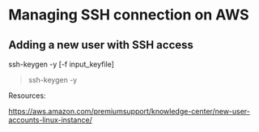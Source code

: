 # Managing SSH connection on AWS

## Adding a new user with SSH access

ssh-keygen -y [-f input_keyfile]
> ssh-keygen -y

Resources:

https://aws.amazon.com/premiumsupport/knowledge-center/new-user-accounts-linux-instance/